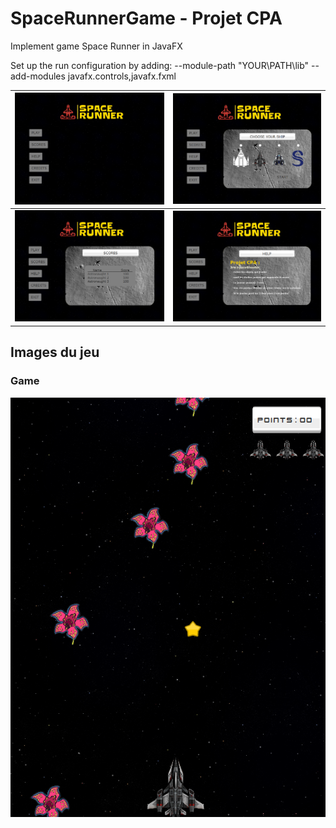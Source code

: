 # SpaceRunnerGame - Projet CPA

Implement game Space Runner in JavaFX 

Set up the run configuration by adding:
--module-path "YOUR\PATH\lib" --add-modules javafx.controls,javafx.fxml

| ![Screen 1](https://github.com/JoumanaD/SpaceRunner/blob/main/src/resources/screenshots/1-menu.png) | ![Screen 2](https://github.com/JoumanaD/SpaceRunner/blob/main/src/resources/screenshots/2-buttonPlay.png) |
|---------------------------------------------|---------------------------------------------|
| ![Screen 3](https://github.com/JoumanaD/SpaceRunner/blob/main/src/resources/screenshots/3-buttonScores.png) | ![Screen 4](https://github.com/JoumanaD/SpaceRunner/blob/main/src/resources/screenshots/4-buttonHelp.png) |

## Images du jeu 

### Game
![alt text](https://github.com/JoumanaD/SpaceRunner/blob/main/src/resources/screenshots/6-Jeu.png)
